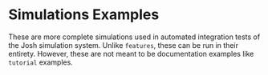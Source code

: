 # Simulations Examples

These are more complete simulations used in automated integration tests of the Josh simulation system. Unlike `features`, these can be run in their entirety. However, these are not meant to be documentation examples like `tutorial` examples.
